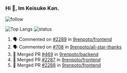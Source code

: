 ### Hi 👋, Im Keisuke Kan.

<!--
**9renpoto/9renpoto** is a ✨ _special_ ✨ repository because its `README.md` (this file) appears on your GitHub profile.

Here are some ideas to get you started:

- 🔭 I’m currently working on ...
- 🌱 I’m currently learning ...
- 👯 I’m looking to collaborate on ...
- 🤔 I’m looking for help with ...
- 💬 Ask me about ...
- 📫 How to reach me: ...
- 😄 Pronouns: ...
- ⚡ Fun fact: ...
-->

![follow](https://img.shields.io/github/followers/9renpoto?label=Follow&style=social)

![Top Langs](https://github-readme-stats.vercel.app/api/top-langs/?username=9renpoto&hide=html&layout=compact)
![status](https://github-readme-stats.vercel.app/api?username=9renpoto&show_icons=true&count_private=true&hide=issues,contribs)

<!--START_SECTION:activity-->
1. 🗣 Commented on [#2289](https://github.com/9renpoto/frontend/issues/2289) in [9renpoto/frontend](https://github.com/9renpoto/frontend)
2. 🗣 Commented on [#708](https://github.com/9renpoto/all-star-thanks/issues/708) in [9renpoto/all-star-thanks](https://github.com/9renpoto/all-star-thanks)
3. 🎉 Merged PR [#469](https://github.com/9renpoto/backend/pull/469) in [9renpoto/backend](https://github.com/9renpoto/backend)
4. 🎉 Merged PR [#2287](https://github.com/9renpoto/frontend/pull/2287) in [9renpoto/frontend](https://github.com/9renpoto/frontend)
5. 🎉 Merged PR [#2288](https://github.com/9renpoto/frontend/pull/2288) in [9renpoto/frontend](https://github.com/9renpoto/frontend)
<!--END_SECTION:activity-->
